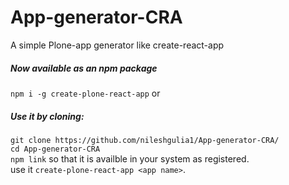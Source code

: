 # App-generator-CRA
A simple Plone-app generator like create-react-app<br>
##### Now available as an npm package
`npm i -g create-plone-react-app`<r>
      or<r>
##### Use it by cloning:
`git clone https://github.com/nileshgulia1/App-generator-CRA/`<br>
`cd App-generator-CRA`<br>
`npm link` so that it is availble in your system as registered.<br>
use it `create-plone-react-app <app name>`.

